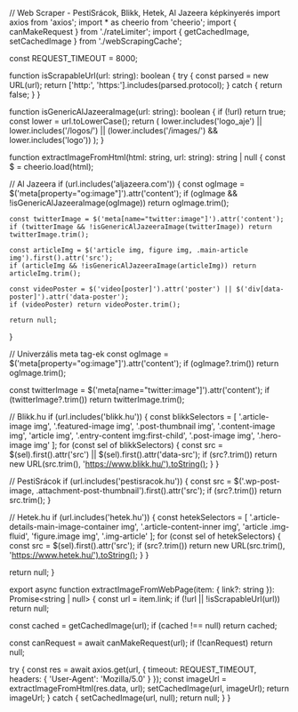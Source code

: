 // Web Scraper - PestiSrácok, Blikk, Hetek, Al Jazeera képkinyerés
import axios from 'axios';
import \* as cheerio from 'cheerio';
import { canMakeRequest } from './rateLimiter';
import { getCachedImage, setCachedImage } from './webScrapingCache';

const REQUEST_TIMEOUT = 8000;

function isScrapableUrl(url: string): boolean {
try {
const parsed = new URL(url);
return ['http:', 'https:'].includes(parsed.protocol);
} catch {
return false;
}
}

function isGenericAlJazeeraImage(url: string): boolean {
if (!url) return true;
const lower = url.toLowerCase();
return (
lower.includes('logo_aje') ||
lower.includes('/logos/') ||
(lower.includes('/images/') && lower.includes('logo'))
);
}

function extractImageFromHtml(html: string, url: string): string | null {
const $ = cheerio.load(html);

// Al Jazeera
if (url.includes('aljazeera.com')) {
const ogImage = $('meta[property="og:image"]').attr('content');
if (ogImage && !isGenericAlJazeeraImage(ogImage)) return ogImage.trim();

    const twitterImage = $('meta[name="twitter:image"]').attr('content');
    if (twitterImage && !isGenericAlJazeeraImage(twitterImage)) return twitterImage.trim();

    const articleImg = $('article img, figure img, .main-article img').first().attr('src');
    if (articleImg && !isGenericAlJazeeraImage(articleImg)) return articleImg.trim();

    const videoPoster = $('video[poster]').attr('poster') || $('div[data-poster]').attr('data-poster');
    if (videoPoster) return videoPoster.trim();

    return null;

}

// Univerzális meta tag-ek
const ogImage = $('meta[property="og:image"]').attr('content');
if (ogImage?.trim()) return ogImage.trim();

const twitterImage = $('meta[name="twitter:image"]').attr('content');
if (twitterImage?.trim()) return twitterImage.trim();

// Blikk.hu
if (url.includes('blikk.hu')) {
const blikkSelectors = [
'.article-image img',
'.featured-image img',
'.post-thumbnail img',
'.content-image img',
'article img',
'.entry-content img:first-child',
'.post-image img',
'.hero-image img'
];
for (const sel of blikkSelectors) {
const src = $(sel).first().attr('src') || $(sel).first().attr('data-src');
if (src?.trim()) return new URL(src.trim(), 'https://www.blikk.hu/').toString();
}
}

// PestiSrácok
if (url.includes('pestisracok.hu')) {
const src = $('.wp-post-image, .attachment-post-thumbnail').first().attr('src');
if (src?.trim()) return src.trim();
}

// Hetek.hu
if (url.includes('hetek.hu')) {
const hetekSelectors = [
'.article-details-main-image-container img',
'.article-content-inner img',
'article .img-fluid',
'figure.image img',
'.img-article'
];
for (const sel of hetekSelectors) {
const src = $(sel).first().attr('src');
if (src?.trim()) return new URL(src.trim(), 'https://www.hetek.hu/').toString();
}
}

return null;
}

export async function extractImageFromWebPage(item: { link?: string }): Promise<string | null> {
const url = item.link;
if (!url || !isScrapableUrl(url)) return null;

const cached = getCachedImage(url);
if (cached !== null) return cached;

const canRequest = await canMakeRequest(url);
if (!canRequest) return null;

try {
const res = await axios.get(url, {
timeout: REQUEST_TIMEOUT,
headers: { 'User-Agent': 'Mozilla/5.0' }
});
const imageUrl = extractImageFromHtml(res.data, url);
setCachedImage(url, imageUrl);
return imageUrl;
} catch {
setCachedImage(url, null);
return null;
}
}
